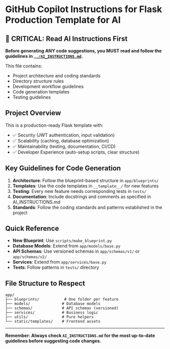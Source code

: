 # GitHub Copilot Instructions for Flask Production Template for AI

## 🚨 CRITICAL: Read AI Instructions First

**Before generating ANY code suggestions, you MUST read and follow the guidelines in [`../AI_INSTRUCTIONS.md`](../AI_INSTRUCTIONS.md).**

This file contains:
- Project architecture and coding standards
- Directory structure rules
- Development workflow guidelines  
- Code generation templates
- Testing guidelines

## Project Overview

This is a production-ready Flask template with:
- ✅ Security (JWT authentication, input validation)
- ✅ Scalability (caching, database optimization)
- ✅ Maintainability (testing, documentation, CI/CD)
- ✅ Developer Experience (auto-setup scripts, clear structure)

## Key Guidelines for Code Generation

1. **Architecture**: Follow the blueprint-based structure in `app/blueprints/`
2. **Templates**: Use the code templates in `__template__/` for new features
3. **Testing**: Every new feature needs corresponding tests in `tests/`
4. **Documentation**: Include docstrings and comments as specified in AI_INSTRUCTIONS.md
5. **Standards**: Follow the coding standards and patterns established in the project

## Quick Reference

- **New Blueprint**: Use `scripts/make_blueprint.py`
- **Database Models**: Extend from `app/models/base.py`
- **API Schemas**: Use versioned schemas in `app/schemas/v1/` or `app/schemas/v2/`
- **Services**: Extend from `app/services/base.py`
- **Tests**: Follow patterns in `tests/` directory

## File Structure to Respect

```
app/
├── blueprints/           # One folder per feature
├── models/              # Database models
├── schemas/             # API schemas (versioned)
├── services/            # Business logic
├── utils/               # Pure helpers
└── static/templates/    # Frontend assets
```

---

**Remember: Always check `AI_INSTRUCTIONS.md` for the most up-to-date guidelines before suggesting code changes.**